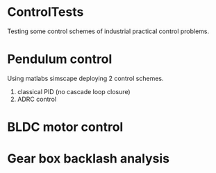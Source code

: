# ControlTests
Testing some control schemes of industrial practical control problems. 

# Pendulum control
Using matlabs simscape deploying 2 control schemes.
1) classical PID (no cascade loop closure) 
2) ADRC control

# BLDC motor control

# Gear box backlash analysis